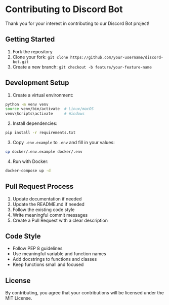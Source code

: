 # Contributing to Discord Bot

Thank you for your interest in contributing to our Discord Bot project!

## Getting Started

1. Fork the repository
2. Clone your fork: `git clone https://github.com/your-username/discord-bot.git`
3. Create a new branch: `git checkout -b feature/your-feature-name`

## Development Setup

1. Create a virtual environment:
```bash
python -m venv venv
source venv/bin/activate  # Linux/macOS
venv\Scripts\activate     # Windows
```

2. Install dependencies:
```bash
pip install -r requirements.txt
```

3. Copy `.env.example` to `.env` and fill in your values:
```bash
cp docker/.env.example docker/.env
```

4. Run with Docker:
```bash
docker-compose up -d
```

## Pull Request Process

1. Update documentation if needed
2. Update the README.md if needed
3. Follow the existing code style
4. Write meaningful commit messages
5. Create a Pull Request with a clear description

## Code Style

- Follow PEP 8 guidelines
- Use meaningful variable and function names
- Add docstrings to functions and classes
- Keep functions small and focused

## License

By contributing, you agree that your contributions will be licensed under the MIT License. 
